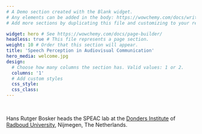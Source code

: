 ```yaml
---
# A Demo section created with the Blank widget.
# Any elements can be added in the body: https://wowchemy.com/docs/writing-markdown-latex/
# Add more sections by duplicating this file and customizing to your requirements.

widget: hero # See https://wowchemy.com/docs/page-builder/
headless: true # This file represents a page section.
weight: 10 # Order that this section will appear.
title: 'Speech Perception in Audiovisual Communication'
hero_media: welcome.jpg
design:
  # Choose how many columns the section has. Valid values: 1 or 2.
  columns: '1'
  # Add custom styles
  css_style:
  css_class:
---
```


<br>

Hans Rutger Bosker heads the SPEAC lab at the [Donders Institute](https://www.ru.nl/donders/) of [Radboud University](https://www.ru.nl), Nijmegen, The Netherlands.

<!-- <br /> -->
<!-- <br /> -->

<!-- |       |       |       |       |       | -->
<!-- |:-----:|:-----:|:-----:|:-----:|:-----:| -->
<!-- [![European Research Council logo](LOGO_ERC-FLAG_EU_.jpg)](https://erc.europa.eu/)|<pre>   </pre>|[![Radboud University logo](ru_nl.jpg)](https://www.ru.nl)|<pre>   </pre>|[![Donders Institute logo](donders_logo.png)](https://www.ru.nl/donders) -->
